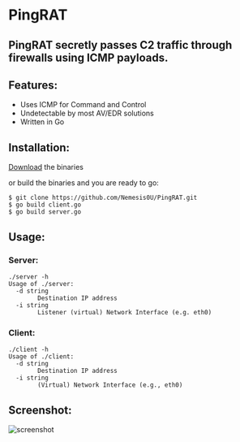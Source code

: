 # PingRAT
## PingRAT secretly passes C2 traffic through firewalls using ICMP payloads.

## Features:

- Uses ICMP for Command and Control
- Undetectable by most AV/EDR solutions
- Written in Go

## Installation:
[Download](https://github.com/Nemesis0U/PingRAT/releases) the binaries

or build the binaries and you are ready to go:

    $ git clone https://github.com/Nemesis0U/PingRAT.git
    $ go build client.go
    $ go build server.go

## Usage:

### Server:
```
./server -h
Usage of ./server:
  -d string
    	Destination IP address
  -i string
    	Listener (virtual) Network Interface (e.g. eth0)

```

### Client:
```
./client -h
Usage of ./client:
  -d string
    	Destination IP address
  -i string
    	(Virtual) Network Interface (e.g., eth0)
```

## Screenshot:

![screenshot](screenshot.png)

